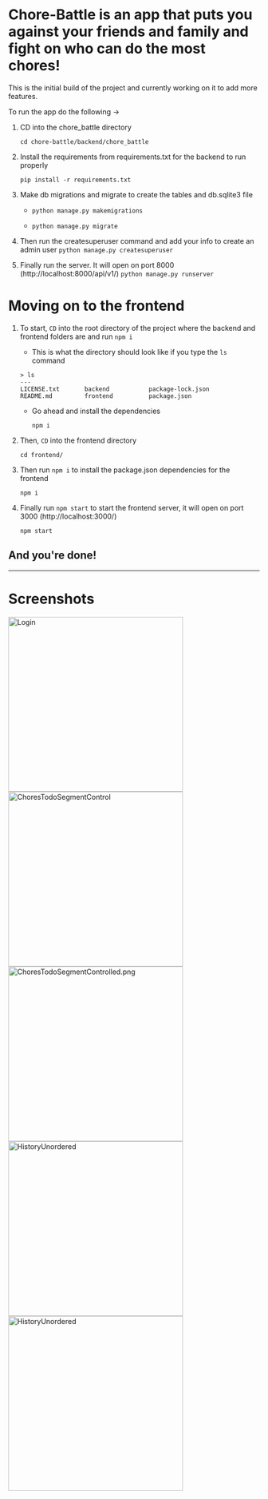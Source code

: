 # Chore-Battle is an app that puts you against your friends and family and fight on who can do the most chores!

This is the initial build of the project and currently working on it to add more features.

To run the app do the following ->

1. CD into the chore_battle directory

   `cd chore-battle/backend/chore_battle`

2. Install the requirements from requirements.txt for the backend to run properly

   `pip install -r requirements.txt`

3. Make db migrations and migrate to create the tables and db.sqlite3 file

   - `python manage.py makemigrations`

   - `python manage.py migrate`

4. Then run the createsuperuser command and add your info to create an admin user
   `python manage.py createsuperuser`

5. Finally run the server. It will open on port 8000 (http://localhost:8000/api/v1/)
   `python manage.py runserver`

# Moving on to the frontend

1. To start, `CD` into the root directory of the project where the backend and frontend folders are and run `npm i`

   - This is what the directory should look like if you type the `ls` command

   ```
   > ls
   ---
   LICENSE.txt       backend           package-lock.json
   README.md         frontend          package.json
   ```

   - Go ahead and install the dependencies

     `npm i`

2. Then, `CD` into the frontend directory

   `cd frontend/`

3. Then run `npm i` to install the package.json dependencies for the frontend

   `npm i`

4. Finally run `npm start` to start the frontend server, it will open on port 3000 (http://localhost:3000/)

   `npm start`

## And you're done!

---

# Screenshots

<!-- [![History Screen](./frontend/src/images/1.png)]
[![Chores Screen](./frontend/src/images/2.png)]
[![Login Screen](./frontend/src/images/3.png)]
[![Login Screen](./frontend/src/images/4.png)] -->

<img src="./frontend/src/images/LoginScreen.png" alt="Login" width="350"/>
<img src="./frontend/src/images/ChoresTodoSegmentControl.png" alt="ChoresTodoSegmentControl" width="350"/>
<img src="./frontend/src/images/ChoresTodoSegmentControlled.png" alt="ChoresTodoSegmentControlled.png" width="350"/>
<img src="./frontend/src/images/HistoryUnordered.png" alt="HistoryUnordered" width="350"/>
<img src="./frontend/src/images/HistoryOrderedCompleted.png" alt="HistoryUnordered" width="350"/>
